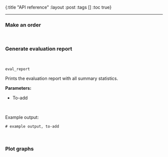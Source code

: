 {:title "API reference"
 :layout :post
 :tags  []
 :toc true}

---

### Make an order
<br>

### Generate evaluation report
<br>

`eval_report`

Prints the evaluation report with all summary statistics.

**Parameters:**
- To-add

<br>

Example output:

```
# example output, to-add
```

<br>

### Plot graphs
<br>
